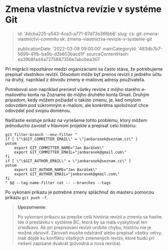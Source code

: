 Zmena vlastníctva revízie v systéme Git
=======================================

> id: '4dcba225-a543-4ca3-a771-87d73e36fbb6'
> slug:
> 	cs: git-zmena-vlastnictvi-commitu
> 	sk: zmena-vlastnictva-revizie-v-systeme-git
> 
> publicationDate: '2022-03-08 09:00:00'
> mainCategoryId: '483db7b7-5699-41fb-ba0b-d2b653bacd1f'
> sourceContentHash: ea39b8fad4a7275887356e7abcbea307

Pri migrácii repozitárov medzi organizáciami sa často stáva, že potrebujeme prepísať vlastníkov revízií. Dôvodom môže byť prenos revízií z jedného účtu na druhý, napríklad z dôvodu zmeny e-mailovej adresy používateľa.

Potreboval som napríklad preniesť všetky revízie z môjho starého e-mailového konta na Zozname do môjho druhého konta Gmail. Druhým prípadom, kedy môžem požiadať o takúto zmenu, je, keď omylom odovzdám pod súkromným e-mailom, ale konkrétna spoločnosť chce odovzdať pod svojou doménou.

Našťastie existuje príkaz na vyriešenie tohto problému, ktorý môžem jednoducho zavolať v hlavnom projekte a prepísať celú históriu:

```
git filter-branch --env-filter "
if [ \"\$GIT_COMMITTER_EMAIL\" = \"janbarasek@seznam.cz\" ]
potom
    export GIT_COMMITTER_NAME="Jan Barášek\"
    export GIT_COMMITTER_EMAIL="janbarasek@gmail.com\"
fi
if [ \"\$GIT_AUTHOR_EMAIL\" = \"janbarasek@seznam.cz\" ]
potom
    export GIT_AUTHOR_NAME="Jan Barášek\"
    export GIT_AUTHOR_EMAIL="janbarasek@gmail.com\"
fi
" $@ --tag-name-filter cat -- --branches --tags
```

Po vykonaní príkazu je potrebné zmeny spláchnuť do masteru pomocou príkazu `git push -f`.

> **Upozornenie:**
>
> Po vykonaní príkazu sa prepíše celá história revízií a zmenia sa hashe. Ide o prestávku v systéme BC, ktorá by sa mala vyskytovať len zriedkavo. Ak pri prepisovaní revízií urobíte chybu, históriu nie je možné obnoviť. Zároveň musíte odstrániť alebo prepísať všetky vetvy, inak dôjde ku konfliktu všetkých zmenených revízií, ktoré budú pri riešení zapísané dvakrát (pôvodná a nová revízia).
